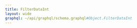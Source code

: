 ```yaml
---
title: FilterDataInt
layout: wide
graphql: ~/api/graphql/schema.graphql#Object.FilterDataInt
---
```


